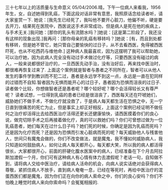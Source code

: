 三十七年以上的活质量与生命意义
05/04/2006.晴，下午一位病人来看我，1956年生，女，自述她得到乳癌，下面这段对话非常有意思，我照原话念给读者听，请大家鉴赏一下.
 她说：[我先生已经死了，我叫他不要开心脏刀，他偏不听，硬是要去开刀，结果死在医院中，西医说这手术非常成功，但是病人是死在他的疾病上，与手术无关.]我问她：[那你的乳头有流脓水吗？]她说：[这是第二阶段了，我还没有这样的现象出现.]我再问：[那你母亲的乳癌有移转吗？]她说：[有，而且到处都有移转，但是她不管它，她只管自己要愉快的过日子，从不去看西医，免得被西医吓死，也从不吃西药与维他命.]
这种病人我最喜欢，因为这摆明了我可以帮助她，可以治疗她，因为此病人完全没有动过手术做过化疗等，只要西医没有碰过的病人，一般来说都很好治疗的，一旦西医先动手治，没有治好后，再来找中医治时，都很难再恢复过来了.
上面这个案例就是智者与愚者之不同所在，智者可以从他人发生的事件学到教训而不犯二过，愚者是永远学不到这一点，永远是一直在犯同样的过错而不自知.智者因为无惧而能开心的过日子，愚者因为恐惧而沮丧的过日子.读者做个比较，你想做智者还是愚者呢？哪个较好呢？哪个会活得较长又有尊严呢？
读者试想，一位得到乳癌的患者已经是很沮丧了，西医每天还在吓唬她们，威胁她们不做手术，不做化疗就没救了，于是病人每天都生活在恐惧之中，无一宁日直到很痛苦的死亡为止，但是事实上却正好相反，上面这个案例已经证明不做任何之治疗却活得比去给西医治疗活得还更长还健康愉快，请西医摸着你们的良心说，做完切除手术之后再接着做化疗，真的可以救她们吗？你们可曾想过做为一位乳癌患者，她们每天在过什么日子吗？她们死的时候，你确定是因为乳癌而死吗？还是因为化疗而死？还是因为恐惧而引发心脏病而死的呢？每天威胁他人与残害他人，世间只有魔鬼会做的，你们不改变做法，就是魔鬼，我不懂如何威胁病人，我只知道如何鼓励病人，如何让病人每天都开心，每天都大笑，所以我的病人都活得很长，大家都很开心，前面的肝硬化腹水医案中的病人，已经准备在下个月去阿拉斯加渡假一个月，你们可有这种病人有心情有体力去渡假呢？老话一句，自知做不到，请将病人交给中医治疗，请给病人活命的机会，向病人说实话绝对会获得病人尊敬，紧抓住病人不放手，直到病人奄奄一息，已经在等死时，再给中医治疗的混蛋西医们都是魔鬼，因为你们正在向你的病人索命之中，你们的良心安吗？你们不怕晚上睡觉时病人来向你索命吗？会冤冤相报的.